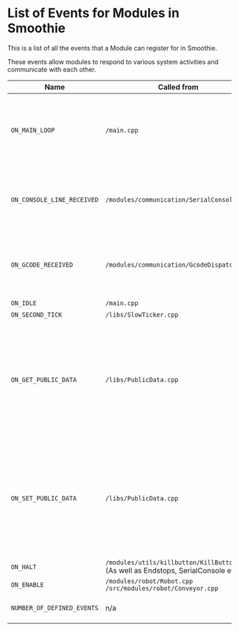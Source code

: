
# List of Events for Modules in Smoothie

This is a list of all the events that a Module can register for in Smoothie.

These events allow modules to respond to various system activities and communicate with each other.

| Name                    | Called from                                         | Description                                                                                   | How to cast the argument                                                                                   |
|-------------------------|-----------------------------------------------------|-----------------------------------------------------------------------------------------------|------------------------------------------------------------------------------------------------------------|
| `ON_MAIN_LOOP`          | `/main.cpp`                                         | Called in a loop in main(), all G/M commands must be executed or issued in this event.        | no argument                                                                                                |
| `ON_CONSOLE_LINE_RECEIVED` | `/modules/communication/SerialConsole.cpp`       | Called every time a new line is received on the default Serial Console, with the line as a parameter | `SerialMessage new_message = *static_cast<SerialMessage*>(argument); string received = new_message.message;` |
| `ON_GCODE_RECEIVED`     | `/modules/communication/GcodeDispatch.cpp`          | Called every time a new G code is received, with the Gcode object as a parameter              | `Gcode* gcode = static_cast<Gcode*>(argument);`                                                            |
| `ON_IDLE`               | `/main.cpp`                                         | ???                                                                                           | ???                                                                                                        |
| `ON_SECOND_TICK`        | `/libs/SlowTicker.cpp`                              | ???                                                                                           | ???                                                                                                        |
| `ON_GET_PUBLIC_DATA`    | `/libs/PublicData.cpp`                              | Allow communication of data between modules. Module A can get data from B by providing checksums identifying Module B and the desired data. | `PublicDataRequest *pdr = static_cast<PublicDataRequest *>(argument)`                                      |
| `ON_SET_PUBLIC_DATA`    | `/libs/PublicData.cpp`                              | Allow communication of data between modules. Module A can set data from B by providing checksums identifying Module B and the data to set up. | `PublicDataRequest *pdr = static_cast<PublicDataRequest *>(argument);`                                     |
| `ON_HALT`               | `/modules/utils/killbutton/KillButton.cpp` (As well as Endstops, SerialConsole etc.) | ??? | ???                                                                                                        |
| `ON_ENABLE`             | `/modules/robot/Robot.cpp` `/src/modules/robot/Conveyor.cpp` | ??? | ???                                                                                                        |
| `NUMBER_OF_DEFINED_EVENTS` | n/a                                               | Only used to enumerate the events.                                                           | no argument                                                                                                |
